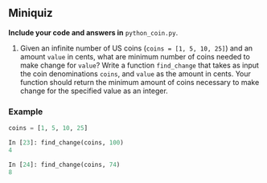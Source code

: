## Miniquiz

**Include your code and answers in** `python_coin.py`.

1. Given an infinite number of US coins (`coins = [1, 5, 10, 25]`) and an amount `value` in cents, what are minimum number of coins needed to make change for `value`? Write a function `find_change` that takes as input the coin denominations `coins`, and `value` as the amount in cents. Your function should return the minimum amount of coins necessary to make change for the specified value as an integer.

### Example

```python
coins = [1, 5, 10, 25]

In [23]: find_change(coins, 100)
4

In [24]: find_change(coins, 74)
8
```
